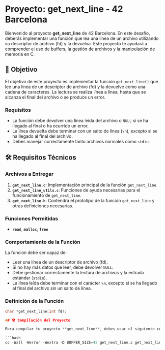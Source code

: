 # Proyecto: **get_next_line** - 42 Barcelona

Bienvenido al proyecto **get_next_line** de 42 Barcelona. En este desafío, deberás implementar una función que lea una línea de un archivo utilizando su descriptor de archivo (fd) y la devuelva. Este proyecto te ayudará a comprender el uso de buffers, la gestión de archivos y la manipulación de memoria en C.

## 🚀 Objetivo

El objetivo de este proyecto es implementar la función `get_next_line()` que lee una línea de un descriptor de archivo (fd) y la devuelve como una cadena de caracteres. La lectura se realiza línea a línea, hasta que se alcanza el final del archivo o se produce un error.

### Requisitos

- La función debe devolver una línea leída del archivo o `NULL` si se ha llegado al final o ha ocurrido un error.
- La línea devuelta debe terminar con un salto de línea (`\n`), excepto si se ha llegado al final del archivo.
- Debes manejar correctamente tanto archivos normales como `stdin`.

## 🛠️ Requisitos Técnicos

### Archivos a Entregar

1. **`get_next_line.c`**: Implementación principal de la función `get_next_line`.
2. **`get_next_line_utils.c`**: Funciones de ayuda necesarias para el funcionamiento de `get_next_line`.
3. **`get_next_line.h`**: Contendrá el prototipo de la función `get_next_line` y otras definiciones necesarias.

### Funciones Permitidas

- **`read`**, **`malloc`**, **`free`**

### Comportamiento de la Función

La función debe ser capaz de:

- Leer una línea de un descriptor de archivo (fd).
- Si no hay más datos que leer, debe devolver `NULL`.
- Debe gestionar correctamente la lectura de archivos y la entrada estándar (`stdin`).
- La línea leída debe terminar con el carácter `\n`, excepto si se ha llegado al final del archivo sin un salto de línea.

### Definición de la Función

```c
char *get_next_line(int fd);

## 🛠️ Compilación del Proyecto

Para compilar tu proyecto **get_next_line**, debes usar el siguiente comando en la terminal:

```bash
cc -Wall -Werror -Wextra -D BUFFER_SIZE=42 get_next_line.c get_next_line_utils.c -o get_next_line

